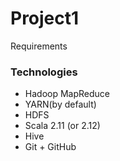 # Project1
Requirements

### Technologies
- Hadoop MapReduce
- YARN(by default) 
- HDFS
- Scala 2.11 (or 2.12)
- Hive
- Git + GitHub
